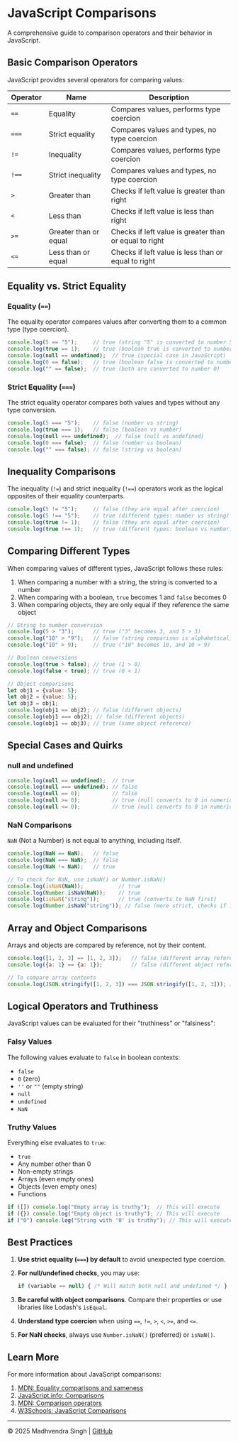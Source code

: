 # JavaScript Comparisons

A comprehensive guide to comparison operators and their behavior in JavaScript.

## Basic Comparison Operators

JavaScript provides several operators for comparing values:

| Operator | Name | Description |
|----------|------|-------------|
| `==` | Equality | Compares values, performs type coercion |
| `===` | Strict equality | Compares values and types, no type coercion |
| `!=` | Inequality | Compares values, performs type coercion |
| `!==` | Strict inequality | Compares values and types, no type coercion |
| `>` | Greater than | Checks if left value is greater than right |
| `<` | Less than | Checks if left value is less than right |
| `>=` | Greater than or equal | Checks if left value is greater than or equal to right |
| `<=` | Less than or equal | Checks if left value is less than or equal to right |

## Equality vs. Strict Equality

### Equality (`==`)

The equality operator compares values after converting them to a common type (type coercion).

```javascript
console.log(5 == "5");     // true (string "5" is converted to number 5)
console.log(true == 1);    // true (boolean true is converted to number 1)
console.log(null == undefined);  // true (special case in JavaScript)
console.log(0 == false);   // true (boolean false is converted to number 0)
console.log("" == false);  // true (both are converted to number 0)
```

### Strict Equality (`===`)

The strict equality operator compares both values and types without any type conversion.

```javascript
console.log(5 === "5");    // false (number vs string)
console.log(true === 1);   // false (boolean vs number)
console.log(null === undefined);  // false (null vs undefined)
console.log(0 === false);  // false (number vs boolean)
console.log("" === false); // false (string vs boolean)
```

## Inequality Comparisons

The inequality (`!=`) and strict inequality (`!==`) operators work as the logical opposites of their equality counterparts.

```javascript
console.log(5 != "5");     // false (they are equal after coercion)
console.log(5 !== "5");    // true (different types: number vs string)
console.log(true != 1);    // false (they are equal after coercion)
console.log(true !== 1);   // true (different types: boolean vs number)
```

## Comparing Different Types

When comparing values of different types, JavaScript follows these rules:

1. When comparing a number with a string, the string is converted to a number
2. When comparing with a boolean, `true` becomes 1 and `false` becomes 0
3. When comparing objects, they are only equal if they reference the same object

```javascript
// String to number conversion
console.log(5 > "3");      // true ("3" becomes 3, and 5 > 3)
console.log("10" > "9");   // false (string comparison is alphabetical, "1" comes before "9")
console.log("10" > 9);     // true ("10" becomes 10, and 10 > 9)

// Boolean conversions
console.log(true > false); // true (1 > 0)
console.log(false < true); // true (0 < 1)

// Object comparisons
let obj1 = {value: 5};
let obj2 = {value: 5};
let obj3 = obj1;
console.log(obj1 == obj2); // false (different objects)
console.log(obj1 === obj2); // false (different objects)
console.log(obj1 == obj3); // true (same object reference)
```

## Special Cases and Quirks

### null and undefined

```javascript
console.log(null == undefined);  // true
console.log(null === undefined); // false
console.log(null == 0);          // false
console.log(null >= 0);          // true (null converts to 0 in numeric comparisons)
console.log(null <= 0);          // true (null converts to 0 in numeric comparisons)
```

### NaN Comparisons

`NaN` (Not a Number) is not equal to anything, including itself.

```javascript
console.log(NaN == NaN);   // false
console.log(NaN === NaN);  // false
console.log(NaN != NaN);   // true

// To check for NaN, use isNaN() or Number.isNaN()
console.log(isNaN(NaN));           // true
console.log(Number.isNaN(NaN));    // true
console.log(isNaN("string"));      // true (converts to NaN first)
console.log(Number.isNaN("string")); // false (more strict, checks if it's the NaN value)
```

## Array and Object Comparisons

Arrays and objects are compared by reference, not by their content.

```javascript
console.log([1, 2, 3] == [1, 2, 3]);   // false (different array references)
console.log({a: 1} == {a: 1});         // false (different object references)

// To compare array contents
console.log(JSON.stringify([1, 2, 3]) === JSON.stringify([1, 2, 3])); // true
```

## Logical Operators and Truthiness

JavaScript values can be evaluated for their "truthiness" or "falsiness":

### Falsy Values

The following values evaluate to `false` in boolean contexts:
- `false`
- `0` (zero)
- `''` or `""` (empty string)
- `null`
- `undefined`
- `NaN`

### Truthy Values

Everything else evaluates to `true`:
- `true`
- Any number other than 0
- Non-empty strings
- Arrays (even empty ones)
- Objects (even empty ones)
- Functions

```javascript
if ([]) console.log("Empty array is truthy");  // This will execute
if ({}) console.log("Empty object is truthy"); // This will execute
if ("0") console.log("String with '0' is truthy"); // This will execute
```

## Best Practices

1. **Use strict equality (`===`) by default** to avoid unexpected type coercion.

2. **For null/undefined checks**, you may use:
   ```javascript
   if (variable == null) { /* Will match both null and undefined */ }
   ```

3. **Be careful with object comparisons**. Compare their properties or use libraries like Lodash's `isEqual`.

4. **Understand type coercion** when using `==`, `!=`, `>`, `<`, `>=`, and `<=`.

5. **For NaN checks**, always use `Number.isNaN()` (preferred) or `isNaN()`.

## Learn More

For more information about JavaScript comparisons:

1. [MDN: Equality comparisons and sameness](https://developer.mozilla.org/en-US/docs/Web/JavaScript/Equality_comparisons_and_sameness)
2. [JavaScript.info: Comparisons](https://javascript.info/comparison)
3. [MDN: Comparison operators](https://developer.mozilla.org/en-US/docs/Web/JavaScript/Reference/Operators/Comparison_Operators)
4. [W3Schools: JavaScript Comparisons](https://www.w3schools.com/js/js_comparisons.asp)

---

© 2025 Madhvendra Singh | [GitHub](https://github.com/madhvendrasingh007)